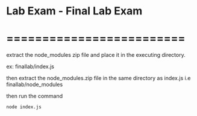 # Lab Exam - Final Lab Exam
# =========================
extract the node_modules zip file and place it in the executing directory.

ex: finallab/index.js

then extract the node_modules.zip file in the same directory as index.js
i.e finallab/node_modules

then run the command

```bash
node index.js
```